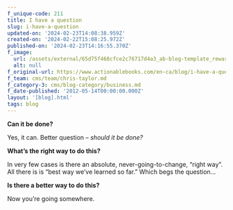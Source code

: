 ```yaml
---
f_unique-code: 211
title: I have a question
slug: i-have-a-question
updated-on: '2024-02-23T14:08:38.959Z'
created-on: '2024-02-22T15:08:25.972Z'
published-on: '2024-02-23T14:16:55.370Z'
f_image:
  url: /assets/external/65d75f468cfce2c76717d4a3_ab-blog-template_reward.jpeg
  alt: null
f_original-url: https://www.actionablebooks.com/en-ca/blog/i-have-a-question/
f_team: cms/team/chris-taylor.md
f_category-3: cms/blog-category/business.md
f_date-published: '2012-05-14T00:00:00.000Z'
layout: '[blog].html'
tags: blog
---
```


**Can it be done?**

Yes, it can. Better question – _should it be done?_

**What’s the right way to do this?**

In very few cases is there an absolute, never-going-to-change, “right way”. All there is is “best way we’ve learned so far.” Which begs the question…

**Is there a better way to do this?**

Now you’re going somewhere.
